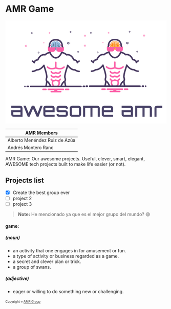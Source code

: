 # AMR Game

<img src="/assets/amr-awesome-logo.png" alt="Awesome" width=720>

| **AMR Members** |
|-------------|
| Alberto Menéndez Ruiz de Azúa |
| Andrés Montero Ranc |

AMR Game: Our awesome projects.
Useful, clever, smart, elegant, AWESOME tech projects built to make life easier (or not).


## Projects list
- [x] Create the best group ever
- [ ] project 2
- [ ] project 3

> **Note:** He mencionado ya que es el mejor grupo del mundo? :smile:

#### game:

##### (noun)
* an activity that one engages in for amusement or fun.
* a type of activity or business regarded as a game.
* a secret and clever plan or trick.
* a group of swans.

##### (adjective)
* eager or willing to do something new or challenging.

<sub><sup>Copyright <sub><sup>©</sup></sub> [AMR Group](https://gitlab.com/a-m-r)</sup></sub>
